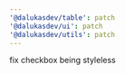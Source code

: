 ```yaml
---
'@dalukasdev/table': patch
'@dalukasdev/ui': patch
'@dalukasdev/utils': patch
---
```


fix checkbox being styleless
